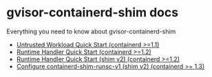 # gvisor-containerd-shim docs

Everything you need to know about gvisor-containerd-shim

- [Untrusted Workload Quick Start (containerd >=1.1)](untrusted-workload-quickstart.md)
- [Runtime Handler Quick Start (containerd >=1.2)](runtime-handler-quickstart.md)
- [Runtime Handler Quick Start (shim v2) (containerd >=1.2)](runtime-handler-shim-v2-quickstart.md)
- [Configure containerd-shim-runsc-v1 (shim v2) (containerd >= 1.3)](configure-containerd-shim-runsc-v1.md)
